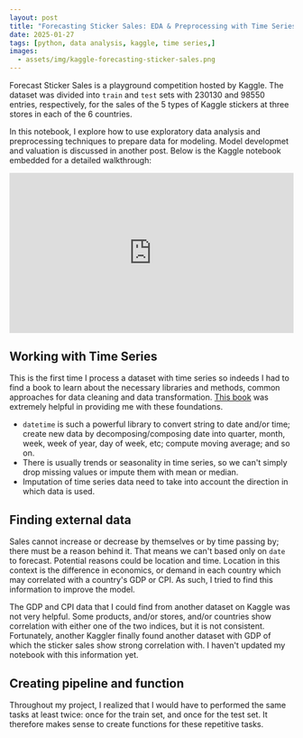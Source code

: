 ```yaml
---
layout: post
title: "Forecasting Sticker Sales: EDA & Preprocessing with Time Series"
date: 2025-01-27
tags: [python, data analysis, kaggle, time series,]
images:
  - assets/img/kaggle-forecasting-sticker-sales.png
---
```


Forecast Sticker Sales is a playground competition hosted by Kaggle. The dataset was divided into `train` and `test` sets with 230130 and 98550 entries, respectively, for the sales of the 5 types of Kaggle stickers at three stores in each of the 6 countries.

In this notebook, I explore how to use exploratory data analysis and preprocessing techniques to prepare data for modeling. Model developmet and valuation is discussed in another post. Below is the Kaggle notebook embedded for a detailed walkthrough:

<div class="responsive-iframe">
  <iframe 
    src="https://nbviewer.org/github/Hoale2908/kaggle_forecasting_sticker_sales/blob/main/forecasting-sticker-sales-eda-preprocessing.ipynb"
    frameborder="0" 
    allowfullscreen>
  </iframe>
</div>

<style>
  .responsive-iframe {
    width: 100%;
    height: 0;
    padding-bottom: 56.25%; /* 16:9 Aspect Ratio */
    position: relative;
  }
  .responsive-iframe iframe {
    position: absolute;
    top: 0;
    left: 0;
    width: 100%;
    height: 100%;
  }
</style>

## Working with Time Series

This is the first time I process a dataset with time series so indeeds I had to find a book to learn about the necessary libraries and methods, common approaches for data cleaning and data transformation. [This book]() was extremely helpful in providing me with these foundations. 

- <code>datetime</code> is such a powerful library to convert string to date and/or time; create new data by decomposing/composing date into quarter, month, week, week of year, day of week, etc; compute moving average; and so on.
- There is usually trends or seasonality in time series, so we can't simply drop missing values or impute them with mean or median.
- Imputation of time series data need to take into account the direction in which data is used.

## Finding external data

Sales cannot increase or decrease by themselves or by time passing by; there must be a reason behind it. That means we can't based only on `date` to forecast. Potential reasons could be location and time. Location in this context is the difference in economics, or demand in each country which may correlated with a country's GDP or CPI. As such, I tried to find this information to improve the model. 

The GDP and CPI data that I could find from another dataset on Kaggle was not very helpful. Some products, and/or stores, and/or countries show correlation with either one of the two indices, but it is not consistent. Fortunately, another Kaggler finally found another dataset with GDP of which the sticker sales show strong correlation with. I haven't updated my notebook with this information yet.

## Creating pipeline and function

Throughout my project, I realized that I would have to performed the same tasks at least twice: once for the train set, and once for the test set. It therefore makes sense to create functions for these repetitive tasks. 



 
